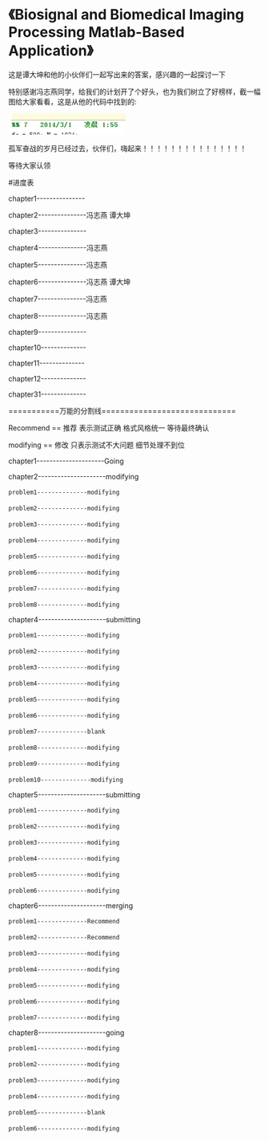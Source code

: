 《Biosignal and Biomedical Imaging Processing Matlab-Based Application》
======
这是谭大坤和他的小伙伴们一起写出来的答案，感兴趣的一起探讨一下

特别感谢冯志燕同学，给我们的计划开了个好头，也为我们树立了好榜样，截一幅图给大家看看，这是从他的代码中找到的:

![](Problem/image/hard-work.png?raw=true)

孤军奋战的岁月已经过去，伙伴们，嗨起来！！！！！！！！！！！！！！！

等待大家认领

#进度表 

chapter1---------------

chapter2---------------冯志燕 谭大坤

chapter3---------------

chapter4---------------冯志燕

chapter5---------------冯志燕

chapter6---------------冯志燕 谭大坤

chapter7---------------冯志燕

chapter8---------------冯志燕

chapter9---------------

chapter10--------------

chapter11--------------

chapter12--------------

chapter31--------------

===========万能的分割线=============================

Recommend == 推荐 表示测试正确 格式风格统一 等待最终确认	

modifying == 修改 只表示测试不大问题 细节处理不到位	



chapter1---------------------Going

chapter2---------------------modifying

	problem1--------------modifying
	
	problem2--------------modifying
	
	problem3--------------modifying
	
	problem4--------------modifying
	
	problem5--------------modifying
	
	problem6--------------modifying
	
	problem7--------------modifying
	
	problem8--------------modifying
	
chapter4---------------------submitting

	problem1--------------modifying
	
	problem2--------------modifying
	
	problem3--------------modifying
	
	problem4--------------modifying
	
	problem5--------------modifying
	
	problem6--------------modifying
	
	problem7--------------blank
	
	problem8--------------modifying	
	
	problem9--------------modifying
	
	problem10--------------modifying	
	
chapter5---------------------submitting

	problem1--------------modifying
	
	problem2--------------modifying
	
	problem3--------------modifying
	
	problem4--------------modifying
	
	problem5--------------modifying
	
	problem6--------------modifying	
	
chapter6---------------------merging

	problem1--------------Recommend
	
	problem2--------------Recommend
	
	problem3--------------modifying
	
	problem4--------------modifying
	
	problem5--------------modifying
	
	problem6--------------modifying

	problem7--------------modifying	
	
chapter8---------------------going

	problem1--------------modifying
	
	problem2--------------modifying
	
	problem3--------------modifying
	
	problem4--------------modifying
	
	problem5--------------blank
	
	problem6--------------modifying

	
